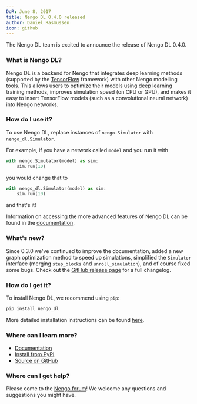 ```yaml
---
DoR: June 8, 2017
title: Nengo DL 0.4.0 released
author: Daniel Rasmussen
icon: github
---
```


The Nengo DL team is excited to announce the release of Nengo DL 0.4.0.

### What is Nengo DL?

Nengo DL is a backend for Nengo that integrates deep learning methods
(supported by the [TensorFlow](https://www.tensorflow.org/) framework) with
other Nengo modelling tools. This allows users to optimize their models using
deep learning training methods, improves simulation speed (on CPU or GPU),
and makes it easy to insert TensorFlow models (such as a convolutional neural
network) into Nengo networks.

### How do I use it?

To use Nengo DL, replace instances of `nengo.Simulator` with `nengo_dl.Simulator`.

For example, if you have a network called `model` and you run it with

```python
with nengo.Simulator(model) as sim:
    sim.run(10)
```

you would change that to

```python
with nengo_dl.Simulator(model) as sim:
    sim.run(10)
```

and that's it!

Information on accessing the more advanced features of Nengo DL can be found
in the [documentation](https://www.nengo.ai/nengo_dl/).

### What's new?

Since 0.3.0 we've continued to improve the documentation, added a new graph
optimization method to speed up simulations, simplified the `Simulator`
interface (merging `step_blocks` and `unroll_simulation`), and of course fixed
some bugs.  Check out the
[GitHub release page](https://github.com/nengo/nengo_dl/releases) for a full changelog.

### How do I get it?

To install Nengo DL, we recommend using `pip`:

```bash
pip install nengo_dl
```

More detailed installation instructions can be found
[here](https://www.nengo.ai/nengo_dl/installation.html).

### Where can I learn more?

- [Documentation](https://www.nengo.ai/nengo_dl/)
- [Install from PyPI](https://pypi.python.org/pypi/nengo_dl)
- [Source on GitHub](https://github.com/nengo/nengo_dl)

### Where can I get help?

Please come to the [Nengo forum](https://forum.nengo.ai/c/backends)!
We welcome any questions and suggestions you might have.
